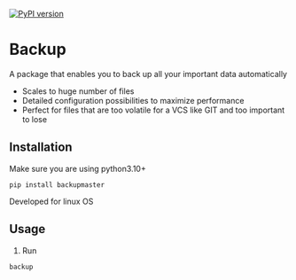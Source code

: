 [![PyPI version](https://badge.fury.io/py/backupmaster.svg)](https://badge.fury.io/py/backupmaster)

# Backup

A package that enables you to back up all your important data automatically
- Scales to huge number of files
- Detailed configuration possibilities to maximize performance
- Perfect for files that are too volatile for a VCS like GIT and too important to lose

## Installation

Make sure you are using python3.10+

```shell
pip install backupmaster
```
    
Developed for linux OS

## Usage
1) Run

```shell
backup
```
